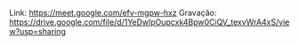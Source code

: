 Link: https://meet.google.com/efv-mgpw-hxz
Gravação: https://drive.google.com/file/d/1YeDwlpOupcxk4Bpw0CiQV_texvWrA4xS/view?usp=sharing
